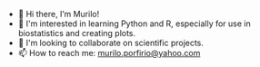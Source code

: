 - 👋 Hi there, I’m Murilo!
- 👀 I'm interested in learning Python and R, especially for use in biostatistics and creating plots.
- 💞️ I'm looking to collaborate on scientific projects.
- 📫 How to reach me: murilo.porfirio@yahoo.com


<!---
MuriloPorfirio/MuriloPorfirio is a ✨ special ✨ repository because its `README.md` (this file) appears on your GitHub profile.
You can click the Preview link to take a look at your changes.
--->
